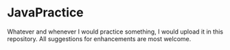 # JavaPractice
Whatever and whenever I would practice something, I would upload it in this repository. All suggestions for enhancements are most welcome.
